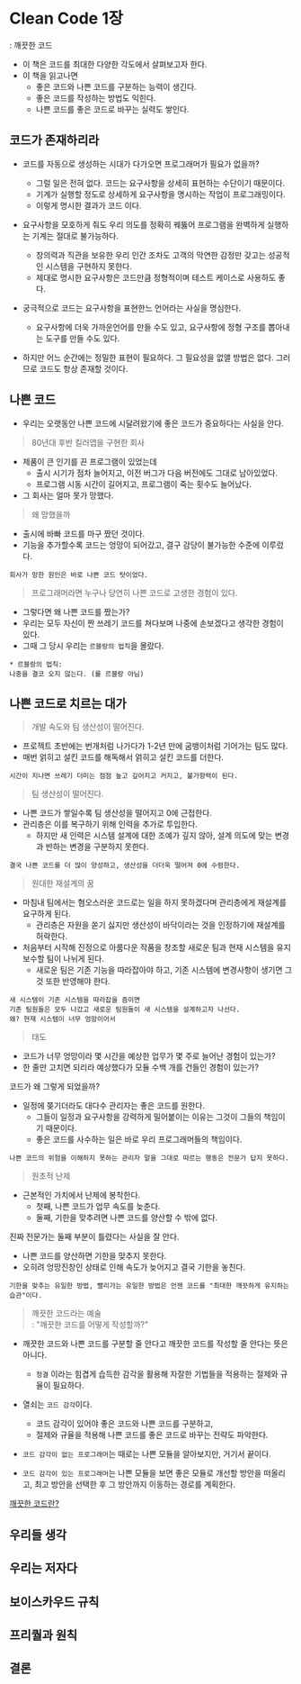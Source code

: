 # Clean Code 1장
: 깨끗한 코드

- 이 책은 코드를 최대한 다양한 각도에서 살펴보고자 한다.
- 이 책을 읽고나면 
    - 좋은 코드와 나쁜 코드를 구분하는 능력이 생긴다.
    - 좋은 코드를 작성하는 방법도 익힌다.
    - 나쁜 코드를 좋은 코드로 바꾸는 실력도 쌓인다.

## 코드가 존재하리라
- 코드를 자동으로 생성하는 시대가 다가오면 프로그래머가 필요가 없을까?
    - 그럴 일은 전혀 없다. 코드는 요구사항을 상세히 표현하는 수단이기 때문이다.
    - 기계가 실행할 정도로 상세하게 요구사항을 명시하는 작업이 프로그래밍이다. 
    - 이렇게 명시한 결과가 코드 이다.

- 요구사항을 모호하게 줘도 우리 의도를 정확히 꿰뚫어 프로그램을 완벽하게 실행하는 기계는 절대로 불가능하다.
    - 창의력과 직관을 보유한 우리 인간 조차도 고객의 막연한 감정만 갖고는 성공적인 시스템을 구현하지 못한다.
    - 제대로 명시한 요구사항은 코드만큼 정형적이며 테스트 케이스로 사용하도 좋다.
- 궁극적으로 코드는 요구사항을 표현한느 언어라는 사실을 명심한다.
    - 요구사항에 더욱 가까운언어를 만들 수도 있고, 요구사항에 정형 구조를 뽑아내는 도구를 만들 수도 있다.
- 하지만 어느 순간에는 정밀한 표현이 필요하다. 그 필요성을 없앨 방법은 없다. 그러므로 코드도 항상 존재할 것이다.

## 나쁜 코드
- 우리는 오랫동안 나쁜 코드에 시달려왔기에 좋은 코드가 중요하다는 사실을 안다.

> 80년대 후반 킬러앱을 구현한 회사

- 제품이 큰 인기를 끈 프로그램이 있었는데
    - 출시 시기가 점차 늘어지고, 이전 버그가 다음 버전에도 그대로 남아있었다.
    - 프로그램 시동 시간이 길어지고, 프로그램이 죽는 횟수도 늘어났다.
- 그 회사는 얼마 못가 망했다.

> 왜 망했을까

- 출시에 바빠 코드를 마구 짰던 것이다.
- 기능을 추가할수록 코드는 엉망이 되어갔고, 결구 감당이 불가능한 수준에 이루렀다.
```
회사가 망한 원인은 바로 나쁜 코드 탓이었다.
```

> 프로그래머라면 누구나 당연히 나쁜 코드로 고생한 경험이 있다. 
- 그렇다면 왜 나쁜 코드를 짰는가?
- 우리는 모두 자신이 짠 쓰레기 코드를 쳐다보며 나중에 손보겠다고 생각한 경험이 있다.
- 그때 그 당시 우리는 `르블랑의 법칙`을 몰랐다.
```
* 르블랑의 법칙: 
나중을 결코 오지 않는다. (롤 르블랑 아님)
```

## 나쁜 코드로 치르는 대가
> 개발 속도와 팀 생산성이 떨어진다.

- 프로젝트 초반에는 번개처럼 나가다가 1-2년 만에 굼뱅이처럼 기어가는 팀도 많다.
- 매번 얽히고 설킨 코드를 해독해서 얽히고 설킨 코드를 더한다.
```
시간이 지나면 쓰레기 더미는 점점 높고 깊어지고 커지고, 불가항력이 된다.
```

> 팀 생산성이 떨어진다.

- 나쁜 코드가 쌓일수록 팀 생산성을 떨어지고 0에 근접한다.
- 관리층은 이를 복구하기 위해 인력을 추가로 투입한다.
    - 하지만 새 인력은 시스템 설계에 대한 조예가 깊지 않아, 설계 의도에 맞는 변경과 반하는 변경을 구분하지 못한다.
```
결국 나쁜 코드를 더 많이 양성하고, 생산성을 더더욱 떨어져 0에 수렴한다.
```

> 원대한 재설계의 꿈

- 마침내 팀에서는 혐오스러운 코드로는 일을 하지 못하겠다며 관리층에게 재설계를 요구하게 된다.
    - 관리층은 자원을 쏟기 싫지만 생산성이 바닥이라는 것을 인정하기에 재설계를 허락한다.
- 처음부터 시작해 진정으로 아룸다운 작품을 창조할 새로운 팀과 현재 시스템을 유지보수할 팀이 나뉘게 된다.
    - 새로운 팀은 기존 기능을 따라잡아야 하고, 기존 시스템에 변경사항이 생기면 그것 또한 반영해야 한다.
```
새 시스템이 기존 시스템을 따라잡을 즘이면 
기존 팀원들은 모두 나갔고 새로운 팀원들이 새 시스템을 설계하고자 나선다. 
왜? 현재 시스템이 너무 엉망이어서
```

> 태도
- 코드가 너무 엉망이라 몇 시간을 예상한 업무가 몇 주로 늘어난 경험이 있는가?
- 한 줄만 고치면 되리라 예상했다가 모듈 수백 개를 건들인 경험이 있는가?

코드가 왜 그렇게 되었을까?
- 일정에 쫒기더라도 대다수 관리자는 좋은 코드를 원한다.
    - 그들이 일정과 요구사항을 강력하게 밀어붙이는 이유는 그것이 그들의 책임이기 때문이다.
    - 좋은 코드를 사수하는 일은 바로 우리 프로그래머들의 책임이다.
```
나쁜 코드의 위험을 이해하지 못하는 관리자 말을 그대로 따르는 행동은 전문가 답지 못하다.
```

> 원초적 난제

- 근본적인 가치에서 난제에 봉착한다.
    - 첫째, 나쁜 코드가 업무 속도를 늦춘다.
    - 둘째, 기한을 맞추려면 나쁜 코드를 양산할 수 밖에 없다.

진짜 전문가는 둘째 부분이 틀렸다는 사실을 잘 안다.
- 나쁜 코드를 양산하면 기한을 맞추지 못한다.
- 오히려 엉망진창인 상태로 인해 속도가 늦어지고 결국 기한을 놓친다.
```
기한을 맞추는 유일한 방법, 빨리가는 유일한 방법은 언젠 코드를 "최대한 깨끗하게 유지하는 습관"이다.
```

> 깨끗한 코드라는 예술  
> : "깨끗한 코드를 어떻게 작성할까?"

- 깨끗한 코드와 나쁜 코드를 구분할 줄 안다고 깨끗한 코드를 작성할 줄 안다는 뜻은 아니다.
    - `청결` 이라는 힘겹게 습득한 감각을 활용해 자잘한 기법들을 적용하는 절제와 규율이 필요하다.
- 열쇠는 `코드 감각`이다.
    - 코드 감각이 있어야 좋은 코드와 나쁜 코드를 구분하고, 
    - 절제와 규율을 적용해 나쁜 코드를 좋은 코드로 바꾸는 전략도 파악한다.

- `코드 감각이 없는 프로그래머`는 때로는 나쁜 모듈을 알아보지만, 거기서 끝이다.
- `코드 감각이 있는 프로그래머`는 나쁜 모듈을 보면 좋은 모듈로 개선할 방안을 떠올리고, 최고 방안을 선택한 후 그 방안까지 이동하는 경로를 계획한다.

[깨끗한 코드란?](깨끗한코드란.md)

## 우리들 생각
## 우리는 저자다
## 보이스카우드 규칙
## 프리퀄과 원칙
## 결론